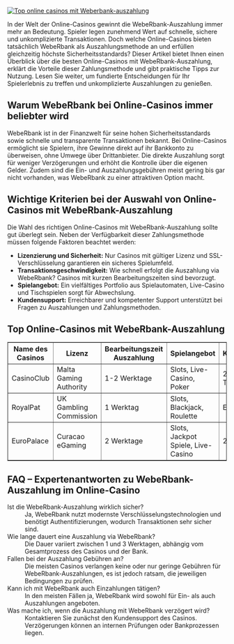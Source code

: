 [![Top online casinos mit Weberbank-auszahlung](https://123-caf.pages.dev/gitsignup.png)](https://vrmoo.ru/Bt82HjjY)

<p>In der Welt der Online-Casinos gewinnt die WebeRbank-Auszahlung immer mehr an Bedeutung. Spieler legen zunehmend Wert auf schnelle, sichere und unkomplizierte Transaktionen. Doch welche Online-Casinos bieten tatsächlich WebeRbank als Auszahlungsmethode an und erfüllen gleichzeitig höchste Sicherheitsstandards? Dieser Artikel bietet Ihnen einen Überblick über die besten Online-Casinos mit WebeRbank-Auszahlung, erklärt die Vorteile dieser Zahlungsmethode und gibt praktische Tipps zur Nutzung. Lesen Sie weiter, um fundierte Entscheidungen für Ihr Spielerlebnis zu treffen und unkomplizierte Auszahlungen zu genießen.</p>  <h2>Warum WebeRbank bei Online-Casinos immer beliebter wird</h2> <p>WebeRbank ist in der Finanzwelt für seine hohen Sicherheitsstandards sowie schnelle und transparente Transaktionen bekannt. Bei Online-Casinos ermöglicht sie Spielern, ihre Gewinne direkt auf ihr Bankkonto zu überweisen, ohne Umwege über Drittanbieter. Die direkte Auszahlung sorgt für weniger Verzögerungen und erhöht die Kontrolle über die eigenen Gelder. Zudem sind die Ein- und Auszahlungsgebühren meist gering bis gar nicht vorhanden, was WebeRbank zu einer attraktiven Option macht.</p>  <h2>Wichtige Kriterien bei der Auswahl von Online-Casinos mit WebeRbank-Auszahlung</h2> <p>Die Wahl des richtigen Online-Casinos mit WebeRbank-Auszahlung sollte gut überlegt sein. Neben der Verfügbarkeit dieser Zahlungsmethode müssen folgende Faktoren beachtet werden:</p> <ul>   <li><strong>Lizenzierung und Sicherheit:</strong> Nur Casinos mit gültiger Lizenz und SSL-Verschlüsselung garantieren ein sicheres Spielumfeld.</li>   <li><strong>Transaktionsgeschwindigkeit:</strong> Wie schnell erfolgt die Auszahlung via WebeRbank? Casinos mit kurzen Bearbeitungszeiten sind bevorzugt.</li>   <li><strong>Spielangebot:</strong> Ein vielfältiges Portfolio aus Spielautomaten, Live-Casino und Tischspielen sorgt für Abwechslung.</li>   <li><strong>Kundensupport:</strong> Erreichbarer und kompetenter Support unterstützt bei Fragen zu Auszahlungen und Zahlungsmethoden.</li> </ul>  <h2>Top Online-Casinos mit WebeRbank-Auszahlung</h2> <table border="1" cellpadding="8" cellspacing="0">   <thead>     <tr>       <th>Name des Casinos</th>       <th>Lizenz</th>       <th>Bearbeitungszeit Auszahlung</th>       <th>Spielangebot</th>       <th>Kundensupport</th>     </tr>   </thead>   <tbody>     <tr>       <td>CasinoClub</td>       <td>Malta Gaming Authority</td>       <td>1-2 Werktage</td>       <td>Slots, Live-Casino, Poker</td>       <td>24/7 Chat & Telefon</td>     </tr>     <tr>       <td>RoyalPat</td>       <td>UK Gambling Commission</td>       <td>1 Werktag</td>       <td>Slots, Blackjack, Roulette</td>       <td>E-Mail & Chat</td>     </tr>     <tr>       <td>EuroPalace</td>       <td>Curacao eGaming</td>       <td>2 Werktage</td>       <td>Slots, Jackpot Spiele, Live-Casino</td>       <td>24/7 Chat</td>     </tr>   </tbody> </table>  <h2>FAQ – Expertenantworten zu WebeRbank-Auszahlung im Online-Casino</h2> <dl>   <dt>Ist die WebeRbank-Auszahlung wirklich sicher?</dt>   <dd>Ja, WebeRbank nutzt modernste Verschlüsselungstechnologien und benötigt Authentifizierungen, wodurch Transaktionen sehr sicher sind.</dd>    <dt>Wie lange dauert eine Auszahlung via WebeRbank?</dt>   <dd>Die Dauer variiert zwischen 1 und 3 Werktagen, abhängig vom Gesamtprozess des Casinos und der Bank.</dd>    <dt>Fallen bei der Auszahlung Gebühren an?</dt>   <dd>Die meisten Casinos verlangen keine oder nur geringe Gebühren für WebeRbank-Auszahlungen, es ist jedoch ratsam, die jeweiligen Bedingungen zu prüfen.</dd>    <dt>Kann ich mit WebeRbank auch Einzahlungen tätigen?</dt>   <dd>In den meisten Fällen ja, WebeRbank wird sowohl für Ein- als auch Auszahlungen angeboten.</dd>    <dt>Was mache ich, wenn die Auszahlung mit WebeRbank verzögert wird?</dt>   <dd>Kontaktieren Sie zunächst den Kundensupport des Casinos. Verzögerungen können an internen Prüfungen oder Bankprozessen liegen.</dd> </dl>